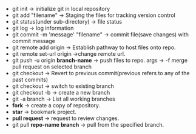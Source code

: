 <ul>
  <li>git init -> initialize git in local repository</li>

<li>git add "filename" -> Staging the files for tracking version control</li>

<li>git status(under sub-directory) -> file status</li>

<li>git log -> log information</li>



<li>git commit -m 'message' "filename" -> commit file(save changes) with commit message</li>

<li>git remote add origin <git repo url> -> Establish pathway to host files onto repo.</li>

<li>git remote set-url origin <git repo url> ->change remote url.</li>

<li>git push -u origin <b>branch-name</b> -> push files to repo. args -> -f merge pull request on selected branch</li>

<li>git checkout <commit-id> -> Revert to previous commit(previous refers to any of the past commits)</li>

<li>git checkout <branch-name> -> switch to existing branch</li>

<li>git checkout -b <new-branch> -> create a new branch</li>

<li>git -a branch -> List all working branches</li>

<li><b>fork</b> -> create a copy of repository. </li>

<li><b>star</b> -> bookmark project.</li>

<li><b>pull request</b> -> request to review changes.</li>

<li>git pull <b>repo-name</b> <b>branch</b> -> pull from the specified branch.</li>

</ul>
